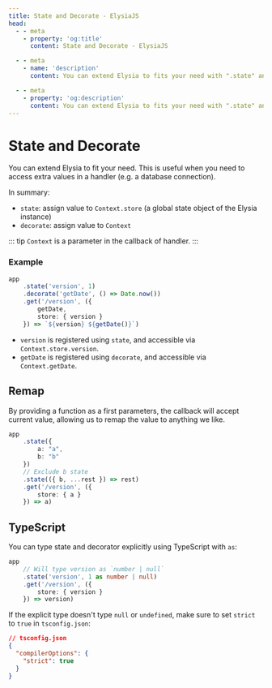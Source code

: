 ```yaml
---
title: State and Decorate - ElysiaJS
head:
  - - meta
    - property: 'og:title'
      content: State and Decorate - ElysiaJS

  - - meta
    - name: 'description'
      content: You can extend Elysia to fits your need with ".state" and ".decorate" to add custom value to the "Context", and handler, for example. Database connection, utility function, or cookie.

  - - meta
    - property: 'og:description'
      content: You can extend Elysia to fits your need with ".state" and ".decorate" to add custom value to the "Context", and handler, for example. Database connection, utility function, or cookie.
---
```


# State and Decorate
You can extend Elysia to fit your need. This is useful when you need to access extra values in a handler (e.g. a database connection).

In summary:
- `state`: assign value to `Context.store` (a global state object of the Elysia instance)
- `decorate`: assign value to `Context`

::: tip
`Context` is a parameter in the callback of handler.
:::

### Example

```typescript
app
    .state('version', 1)
    .decorate('getDate', () => Date.now())
    .get('/version', ({ 
        getDate, 
        store: { version } 
    }) => `${version} ${getDate()}`)
```

- `version` is registered using `state`, and accessible via `Context.store.version`.
- `getDate` is registered using `decorate`, and accessible via `Context.getDate`.

## Remap
By providing a function as a first parameters, the callback will accept current value, allowing us to remap the value to anything we like.

```typescript
app
    .state({
        a: "a",
        b: "b"
    })
    // Exclude b state
    .state(({ b, ...rest }) => rest)
    .get('/version', ({ 
        store: { a }
    }) => a)
```

## TypeScript
You can type state and decorator explicitly using TypeScript with `as`:
```typescript
app
    // Will type version as `number | null`
    .state('version', 1 as number | null)
    .get('/version', ({ 
        store: { version } 
    }) => version)
```

If the explicit type doesn't type `null` or `undefined`, make sure to set `strict` to `true` in `tsconfig.json`:
```json
// tsconfig.json
{
  "compilerOptions": {
    "strict": true
  }
}
```
